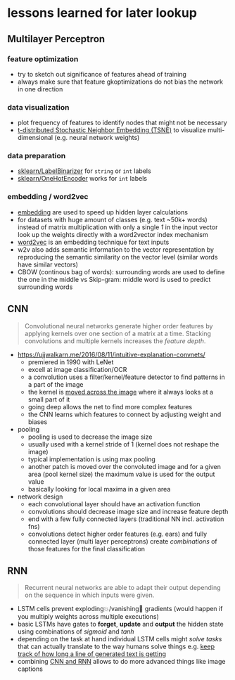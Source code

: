 # lessons learned for later lookup

## Multilayer Perceptron

### feature optimization

* try to sketch out significance of features ahead of training
* always make sure that feature gkoptimizations do not bias the network in one direction

### data visualization

* plot frequency of features to identify nodes that might not be necessary
* [t-distributed Stochastic Neighbor Embedding (TSNE)](http://scikit-learn.org/stable/modules/generated/sklearn.manifold.TSNE.html) to visualize multi-dimensional (e.g. neural network weights)

### data preparation

* [sklearn/LabelBinarizer](http://scikit-learn.org/stable/modules/generated/sklearn.preprocessing.LabelBinarizer.html) for `string` or `int` labels
* [sklearn/OneHotEncoder](http://scikit-learn.org/stable/modules/generated/sklearn.preprocessing.OneHotEncoder.html) works for `int` labels

### embedding / word2vec

* [embedding](https://en.wikipedia.org/wiki/Word_embedding) are used to speed up hidden layer calculations
* for datasets with huge amount of classes (e.g. text ~50k+ words) instead of matrix multiplication with only a single _1_ in the input vector look up the weights directly with a word2vector index mechanism
* [word2vec](http://mccormickml.com/2016/04/19/word2vec-tutorial-the-skip-gram-model/) is an embedding technique for text inputs
* w2v also adds semantic information to the vector representation by reproducing the semantic similarity on the vector level (similar words have similar vectors)
* CBOW (continous bag of words): surrounding words are used to define the one in the middle vs Skip-gram: middle word is used to predict surrounding words

## CNN

> Convolutional neural networks generate higher order features by applying kernels over one section of a matrix at a time. Stacking convolutions and multiple kernels increases the _feature depth_.

* https://ujjwalkarn.me/2016/08/11/intuitive-explanation-convnets/
  * premiered in 1990 with LeNet
  * excell at image classification/OCR
  * a convolution uses a filter/kernel/feature detector to find patterns in a part of the image
  * the kernel is [moved across the image](https://ujwlkarn.files.wordpress.com/2016/08/giphy.gif?w=748) where it always looks at a small part of it
  * going deep allows the net to find more complex features
  * the CNN learns which features to connect by adjusting weight and biases
* pooling
  * pooling is used to decrease the image size
  * usually used with a kernel stride of 1 (kernel does not reshape the image)
  * typical implementation is using max pooling
  * another patch is moved over the convoluted image and for a given area (pool kernel size) the maximum value is used for the output value
  * basically looking for local maxima in a given area
* network design
  * each convolutional layer should have an activation function
  * convolutions should decrease image size and increase feature depth
  * end with a few fully connected layers (traditional NN incl. activation fns)
  * convolutions detect higher order features (e.g. ears) and fully connected layer (multi layer perceptrons) create _combinations_ of those features for the final classification

## RNN

> Recurrent neural networks are able to adapt their output depending on the sequence in which inputs were given.

* LSTM cells prevent exploding💥/vanishing👻 gradients (would happen if you multiply weights across multiple executions)
* basic LSTMs have gates to **forget**, **update** and **output** the hidden state using combinations of _sigmoid_ and _tanh_
* depending on the task at hand individual LSTM cells might _solve tasks_ that can actually translate to the way humans solve things e.g. [keep track of how long a line of generated text is getting](https://youtu.be/iX5V1WpxxkY?t=27m23s)
* combining [CNN and RNN](https://youtu.be/iX5V1WpxxkY?t=31m24s) allows to do more advanced things like image captions
